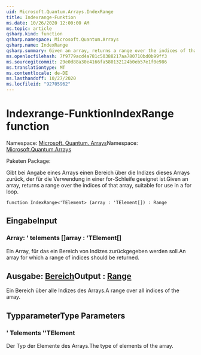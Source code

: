```yaml
---
uid: Microsoft.Quantum.Arrays.IndexRange
title: Indexrange-Funktion
ms.date: 10/26/2020 12:00:00 AM
ms.topic: article
qsharp.kind: function
qsharp.namespace: Microsoft.Quantum.Arrays
qsharp.name: IndexRange
qsharp.summary: Given an array, returns a range over the indices of that array, suitable for use in a for loop.
ms.openlocfilehash: 7f9779acd4a781c50388217aa780710bd0b99ff3
ms.sourcegitcommit: 29e0d88a30e4166fa580132124b0eb57e1f0e986
ms.translationtype: MT
ms.contentlocale: de-DE
ms.lasthandoff: 10/27/2020
ms.locfileid: "92705962"
---
```

# <a name="indexrange-function"></a><span data-ttu-id="2e65a-102">Indexrange-Funktion</span><span class="sxs-lookup"><span data-stu-id="2e65a-102">IndexRange function</span></span>

<span data-ttu-id="2e65a-103">Namespace: [Microsoft. Quantum. Arrays](xref:Microsoft.Quantum.Arrays)</span><span class="sxs-lookup"><span data-stu-id="2e65a-103">Namespace: [Microsoft.Quantum.Arrays](xref:Microsoft.Quantum.Arrays)</span></span>

<span data-ttu-id="2e65a-104">Paketen [](https://nuget.org/packages/)</span><span class="sxs-lookup"><span data-stu-id="2e65a-104">Package: [](https://nuget.org/packages/)</span></span>


<span data-ttu-id="2e65a-105">Gibt bei Angabe eines Arrays einen Bereich über die Indizes dieses Arrays zurück, der für die Verwendung in einer for-Schleife geeignet ist.</span><span class="sxs-lookup"><span data-stu-id="2e65a-105">Given an array, returns a range over the indices of that array, suitable for use in a for loop.</span></span>

```qsharp
function IndexRange<'TElement> (array : 'TElement[]) : Range
```


## <a name="input"></a><span data-ttu-id="2e65a-106">Eingabe</span><span class="sxs-lookup"><span data-stu-id="2e65a-106">Input</span></span>

### <a name="array--telement"></a><span data-ttu-id="2e65a-107">Array: ' telements []</span><span class="sxs-lookup"><span data-stu-id="2e65a-107">array : 'TElement[]</span></span>

<span data-ttu-id="2e65a-108">Ein Array, für das ein Bereich von Indizes zurückgegeben werden soll.</span><span class="sxs-lookup"><span data-stu-id="2e65a-108">An array for which a range of indices should be returned.</span></span>



## <a name="output--range"></a><span data-ttu-id="2e65a-109">Ausgabe: [Bereich](xref:microsoft.quantum.lang-ref.range)</span><span class="sxs-lookup"><span data-stu-id="2e65a-109">Output : [Range](xref:microsoft.quantum.lang-ref.range)</span></span>

<span data-ttu-id="2e65a-110">Ein Bereich über alle Indizes des Arrays.</span><span class="sxs-lookup"><span data-stu-id="2e65a-110">A range over all indices of the array.</span></span>

## <a name="type-parameters"></a><span data-ttu-id="2e65a-111">Typparameter</span><span class="sxs-lookup"><span data-stu-id="2e65a-111">Type Parameters</span></span>

### <a name="telement"></a><span data-ttu-id="2e65a-112">' Telements '</span><span class="sxs-lookup"><span data-stu-id="2e65a-112">'TElement</span></span>

<span data-ttu-id="2e65a-113">Der Typ der Elemente des Arrays.</span><span class="sxs-lookup"><span data-stu-id="2e65a-113">The type of elements of the array.</span></span>